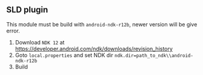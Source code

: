 ## SLD plugin
This module must be build with ``android-ndk-r12b``, newer version will be give error.

1. Download ``NDK 12`` at https://developer.android.com/ndk/downloads/revision_history
2. Goto ``local.properties`` and set NDK dir ``ndk.dir=path_to_ndk\\android-ndk-r12b``
3. Build